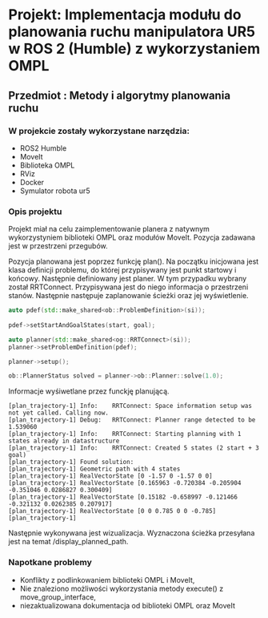  # Projekt: Implementacja modułu do planowania ruchu manipulatora UR5 w ROS 2 (Humble) z wykorzystaniem OMPL  

 ## Przedmiot : Metody i algorytmy planowania ruchu

### W projekcie zostały wykorzystane narzędzia:

- ROS2 Humble
- MoveIt
- Biblioteka OMPL
- RViz
- Docker
- Symulator robota ur5


### Opis projektu

 Projekt miał na celu zaimplementowanie planera z natywnym wykorzystyniem biblioteki OMPL oraz modułów MoveIt. Pozycja zadawana jest w przestrzeni przegubów.


Pozycja planowana jest poprzez funkcję plan(). Na początku inicjowana jest klasa definicji problemu, do której przypisywany jest punkt startowy i końcowy. Następnie definiowany jest planer. W tym przypadku wybrany został RRTConnect. Przypisywana jest do niego informacja o przestrzeni stanów. Następnie następuje zaplanowanie ścieżki oraz jej wyświetlenie.

```cpp
auto pdef(std::make_shared<ob::ProblemDefinition>(si));
    
pdef->setStartAndGoalStates(start, goal);

auto planner(std::make_shared<og::RRTConnect>(si));
planner->setProblemDefinition(pdef);

planner->setup();

ob::PlannerStatus solved = planner->ob::Planner::solve(1.0);
```
Informacje wyśiwetlane przez funckję planującą.

```
[plan_trajectory-1] Info:    RRTConnect: Space information setup was not yet called. Calling now.
[plan_trajectory-1] Debug:   RRTConnect: Planner range detected to be 1.539060
[plan_trajectory-1] Info:    RRTConnect: Starting planning with 1 states already in datastructure
[plan_trajectory-1] Info:    RRTConnect: Created 5 states (2 start + 3 goal)
[plan_trajectory-1] Found solution:
[plan_trajectory-1] Geometric path with 4 states
[plan_trajectory-1] RealVectorState [0 -1.57 0 -1.57 0 0]
[plan_trajectory-1] RealVectorState [0.165963 -0.720384 -0.205904 -0.351046 0.0286827 0.300409]
[plan_trajectory-1] RealVectorState [0.15182 -0.658997 -0.121466 -0.321132 0.0262385 0.207917]
[plan_trajectory-1] RealVectorState [0 0 0.785 0 0 -0.785]
[plan_trajectory-1] 

```

Następnie wykonywana jest wizualizacja. Wyznaczona ścieżka przesyłana jest na temat /display_planned_path.


### Napotkane problemy

- Konflikty z podlinkowaniem biblioteki OMPL i MoveIt,
- Nie znaleziono możliwości wykorzystania metody execute() z move_group_interface,
- niezaktualizowana dokumentacja od biblioteki OMPL oraz MoveIt 
